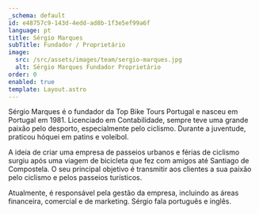 ```yaml
---
_schema: default
id: e48757c9-143d-4edd-ad8b-1f3e5ef99a6f
language: pt
title: Sérgio Marques
subTitle: Fundador / Proprietário
image:
  src: /src/assets/images/team/sergio-marques.jpg
  alt: Sérgio Marques Fundador Proprietário
order: 0
enabled: true
template: Layout.astro
---
```


Sérgio Marques é o fundador da Top Bike Tours Portugal e nasceu em Portugal
em 1981. Licenciado em Contabilidade, sempre teve uma grande paixão pelo
desporto, especialmente pelo ciclismo. Durante a juventude, praticou hóquei em
patins e voleibol.

A ideia de criar uma empresa de passeios urbanos e férias de ciclismo surgiu
após uma viagem de bicicleta que fez com amigos até Santiago de Compostela. O
seu principal objetivo é transmitir aos clientes a sua paixão pelo ciclismo e
pelos passeios turísticos.

Atualmente, é responsável pela gestão da empresa, incluindo as áreas financeira,
comercial e de marketing. Sérgio fala português e inglês.
